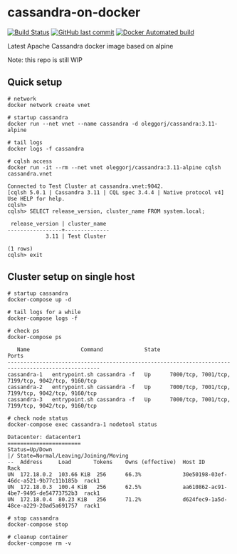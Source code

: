 # cassandra-on-docker

[![Build Status](https://travis-ci.org/OlegGorj/cassandra-on-docker.svg?branch=master)](https://travis-ci.org/OlegGorj/cassandra-on-docker)
[![GitHub last commit](https://img.shields.io/github/last-commit/google/skia.svg?branch=master)](https://travis-ci.org/OlegGorj/cassandra-on-docker)
[![Docker Automated build](https://img.shields.io/docker/automated/jrottenberg/ffmpeg.svg)](https://dockerbuildbadges.quelltext.eu/status.svg?organization=oleggorj&repository=cassandra-on-docker)

Latest Apache Cassandra docker image based on alpine

Note: this repo is still WIP


## Quick setup

```
# network
docker network create vnet

# startup cassandra
docker run --net vnet --name cassandra -d oleggorj/cassandra:3.11-alpine

# tail logs
docker logs -f cassandra

# cqlsh access
docker run -it --rm --net vnet oleggorj/cassandra:3.11-alpine cqlsh cassandra.vnet

Connected to Test Cluster at cassandra.vnet:9042.
[cqlsh 5.0.1 | Cassandra 3.11 | CQL spec 3.4.4 | Native protocol v4]
Use HELP for help.
cqlsh>
cqlsh> SELECT release_version, cluster_name FROM system.local;

 release_version | cluster_name
-----------------+--------------
            3.11 | Test Cluster

(1 rows)
cqlsh> exit
```

## Cluster setup on single host

```
# startup cassandra
docker-compose up -d

# tail logs for a while
docker-compose logs -f

# check ps
docker-compose ps

   Name                Command             State                        Ports                       
---------------------------------------------------------------------------------------------------
cassandra-1   entrypoint.sh cassandra -f   Up      7000/tcp, 7001/tcp, 7199/tcp, 9042/tcp, 9160/tcp
cassandra-2   entrypoint.sh cassandra -f   Up      7000/tcp, 7001/tcp, 7199/tcp, 9042/tcp, 9160/tcp
cassandra-3   entrypoint.sh cassandra -f   Up      7000/tcp, 7001/tcp, 7199/tcp, 9042/tcp, 9160/tcp

# check node status
docker-compose exec cassandra-1 nodetool status

Datacenter: datacenter1
=======================
Status=Up/Down
|/ State=Normal/Leaving/Joining/Moving
--  Address     Load       Tokens    Owns (effective)  Host ID                               Rack
UN  172.18.0.2  103.66 KiB  256      66.3%             30e50198-03ef-46dc-a521-9b77c11b185b  rack1
UN  172.18.0.3  100.4 KiB   256      62.5%             aa610862-ac91-4be7-9495-de54773752b3  rack1
UN  172.18.0.4  80.23 KiB   256      71.2%             d624fec9-1a5d-48ce-a229-20ad5a691757  rack1

# stop cassandra  
docker-compose stop

# cleanup container
docker-compose rm -v

```
